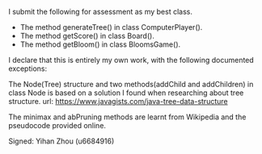 I submit the following for assessment as my best class.

* The method generateTree() in class ComputerPlayer().
* The method getScore() in class Board().
* The method getBloom() in class BloomsGame().

I declare that this is entirely my own work, with the following documented exceptions:

  The Node(Tree) structure and two methods(addChild and addChildren) in class Node is based on a solution I found when researching about tree structure. url: https://www.javagists.com/java-tree-data-structure

  The minimax and abPruning methods are learnt from Wikipedia and the pseudocode provided online.


Signed: Yihan Zhou (u6684916)
